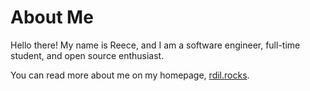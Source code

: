 # About Me

Hello there! My name is Reece, and I am a software engineer, full-time student, and open source enthusiast.

You can read more about me on my homepage, [rdil.rocks](https://rdil.rocks/).
